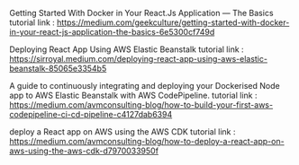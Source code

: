 Getting Started With Docker in Your React.Js Application — The Basics
     tutorial link : https://medium.com/geekculture/getting-started-with-docker-in-your-react-js-application-the-basics-6e5300cf749d

Deploying React App Using AWS Elastic Beanstalk
   tutorial link : https://sirroyal.medium.com/deploying-react-app-using-aws-elastic-beanstalk-85065e3354b5

A guide to continuously integrating and deploying your Dockerised Node app to AWS Elastic Beanstalk with AWS CodePipeline.
     tutorial link :  https://medium.com/avmconsulting-blog/how-to-build-your-first-aws-codepipeline-ci-cd-pipeline-c4127dab6394

deploy a React app on AWS using the AWS CDK
     tutorial link :  https://medium.com/avmconsulting-blog/how-to-deploy-a-react-app-on-aws-using-the-aws-cdk-d7970033950f
